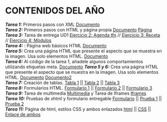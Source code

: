# CONTENIDOS DEL AÑO
***Tarea 1:*** Primeros pasos con XML [Documento](Tarea1/Inicios.xml)  
***Tarea 2:*** Primeros pasos con HTML y página propia [Documento](Tarea2/pruebas.html)  [Página](Tarea2/pag.html)
***Tarea 3:*** Tarea de entrega UD1 [Ejercicio 2: Agenda tfn](Tarea3/agenda.xml) // [Ejercicio 3: Receta](Tarea3/restaurante.xml) // [Ejercicio 4: Módulos](Tarea3/alumnos.xml)  
***Tarea 4:*** : Página web básicos HTML [Documento](Tarea4/Basico.html)  
***Tarea 5:*** Crea una página HTML que presente el aspecto que se muestra en la imagen. Usa solo
elementos HTML. [Documento](Tarea5/prueba1.html)  
***Tarea 6:*** Al código de la tarea 1, añadele algunos comportamientos utilizando etiquetas meta. [Documento]()
***Tarea 5 y 6:*** Crea una página HTML que presente el aspecto que se muestra en la imagen. Usa solo
elementos HTML. [Documento](Tarea5/prueba1.html) [Documento2](Tarea6/prueba2.html)  
***Tarea 7:*** Creación de tablas. [Tabla 1](Tarea7/pruebatabla.html) || [Tabla 2](Tarea7/pruebatabla2.html) || [Tabla 3](Tarea7/pruebatabla3.html)  
***Tarea 8:*** Formularios HTML. [Formulario 1](Tarea8/Herrera_Brito_Adrian_Formulario1.html) || [Formulario 2](Tarea8/Herrera_Brito_Adrian_Formulario2.html) || [Formulario 3](Tarea8/Herrera_Brito_Adrian_Formulario3.html)  
***Tarea 9:*** Tarea de multimedia [Multimedia](Tarea9/multimedia.html) y Tarea de Iframes [Iframes](Tarea9/iframe.html)  
***Tarea 10:*** Pruebas de xhtml y formulario entregable [Formulario](Tarea10/formulario_entrega.html) || [Prueba 1](Tarea10/prueba.html) || [Prueba 2](Tarea10/prueba.xml)  
***Tarea 11:*** Página de html, estilos CSS y ambos enlazados [html](Tarea11/app.html) || [CSS](Tarea11/add_app.css) || [Enlace de ambos](Tarea11/app_html%2Bcss.html)



